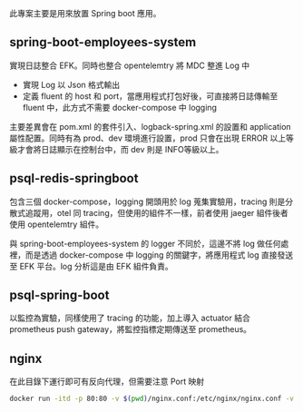 此專案主要是用來放置 Spring boot 應用。

## spring-boot-employees-system

實現日誌整合 EFK。同時也整合 opentelemtry 將 MDC 整進 Log 中
- 實現 Log 以 Json 格式輸出
- 定義 fluent 的 host 和 port，當應用程式打包好後，可直接將日誌傳輸至 fluent 中，此方式不需要 docker-compose 中 logging

主要差異會在 pom.xml 的套件引入、logback-spring.xml 的設置和 application 屬性配置。同時有為 prod、dev 環境進行設置，prod 只會在出現 ERROR 以上等級才會將日誌顯示在控制台中，而 dev 則是 INFO等級以上。

## psql-redis-springboot

包含三個 docker-compose，logging 開頭用於 log 蒐集實驗用，tracing 則是分散式追蹤用，otel 同 tracing，但使用的組件不一樣，前者使用 jaeger 組件後者使用 opentelemtry 組件。

與 spring-boot-employees-system 的 logger 不同於，這邊不將 log 做任何處裡，而是透過 docker-compose 中 logging 的關鍵字，將應用程式 log 直接發送至 EFK 平台。log 分析這是由 EFK 組件負責。

## psql-spring-boot

以監控為實驗，同樣使用了 tracing 的功能，加上導入 actuator 結合 prometheus push gateway，將監控指標定期傳送至 prometheus。


## nginx
在此目錄下運行即可有反向代理，但需要注意 Port 映射

```bash
docker run -itd -p 80:80 -v $(pwd)/nginx.conf:/etc/nginx/nginx.conf -v $(pwd)/security_header.conf:/etc/nginx/security_header.conf -v $(pwd)/sites-enabled/spring.conf:/etc/nginx/conf.d/default.conf nginx
```
